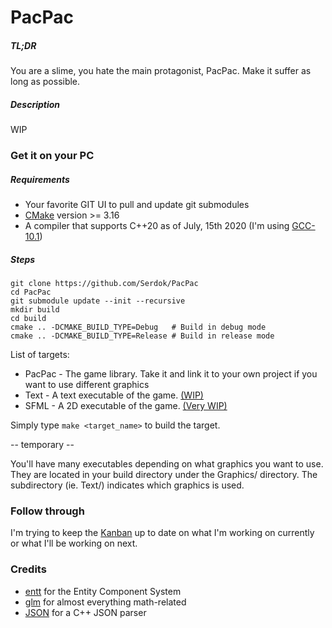 # PacPac

##### TL;DR
You are a slime, you hate the main protagonist, PacPac. Make it suffer as long as possible.

##### Description

WIP


### Get it on your PC

##### Requirements

- Your favorite GIT UI to pull and update git submodules
- [CMake](https://cmake.org/download/) version >= 3.16
- A compiler that supports C++20 as of July, 15th 2020 (I'm using [GCC-10.1](https://gcc.gnu.org/gcc-10/))

##### Steps

```shell script
git clone https://github.com/Serdok/PacPac
cd PacPac
git submodule update --init --recursive
mkdir build
cd build
cmake .. -DCMAKE_BUILD_TYPE=Debug   # Build in debug mode
cmake .. -DCMAKE_BUILD_TYPE=Release # Build in release mode
```

List of targets:

- PacPac - The game library. Take it and link it to your own project if you want to use different graphics
- Text - A text executable of the game. [(WIP)](https://github.com/Serdok/PacPac/projects/1)
- SFML - A 2D executable of the game. [(Very WIP)](https://github.com/Serdok/PacPac/projects/1)

Simply type `make <target_name>` to build the target.

-- temporary --

You'll have many executables depending on what graphics you want to use. They are located in your build directory under the Graphics/ directory.
The subdirectory (ie. Text/) indicates which graphics is used.

### Follow through

I'm trying to keep the [Kanban](https://github.com/Serdok/PacPac/projects/1) up to date on what I'm working on currently or what I'll be working on next.

### Credits

- [entt](https://github.com/skypjack/entt) for the Entity Component System
- [glm](https://github.com/g-truc/glm) for almost everything math-related 
- [JSON](https://github.com/nlohmann/json) for a C++ JSON parser